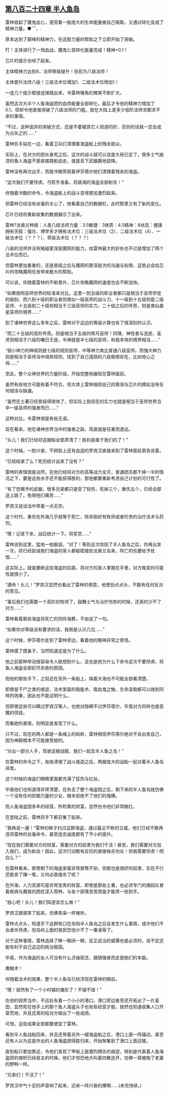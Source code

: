## [第八百二十四章 半人鱼岛](https://www.xxbiquge.com/11_11222/9015080.html)


  雷林收起了魔鬼血匕，感受着一股庞大的生命能量被自己吸取，又通过转化变成了精神力量。●⌒，.

  原本达到了巅峰的精神力，在这股力量的帮助之下立即开始了突破。

  叮！主体进行了一场血战，魔鬼匕首转化能量完成！精神+0.1！

  芯片的提示也响了起来。

  主体精神力达到8，法师等级提升！目前为八级法师！

  主体晋升法师八级！三级法术位增加1、二级法术位增加1！

  一连几个提示框接连弹跳出来，令雷林嘴角的微笑不断扩大。

  虽然这次大半个人鱼海盗团的血肉能量全部转化，最后才令他的精神力增加了0.1，但却令他直接突破了八级法师的门槛，放在大陆上是多少低阶法师求都求不来的事情。

  “不过，这种诡异的突破方式，还是不要被其它人知道的好，否则的话我一定会成为众矢之的……”

  雷林负手站在一边，看着卫兵们清理着海盗船上的残余部众。

  实际上，在对方的团长身死之后，这次的战斗就可以说是大局已定了，很多士气崩溃的鱼人海盗不是直接跳船逃走，就是丢下武器跪地投降。

  雷林没有再次出手，而是冷眼旁观着伊莎蓓尔他们清理着残余的海盗。

  “这次我们不要俘虏，弓箭手准备，将跳海的海盗全部射杀！”

  伴随着冷酷的命令，令海盗船上的战斗变得更加激烈起来。

  但雷林已经没有丝毫的关心了，他看着自己的数据栏，此时那里又有了新的变化。

  芯片已经将重新收集的数据展示了出来。

  雷林?法奥兰种族：人类八级法师力量：3.5敏捷：3体质：4.5精神：8状态：健康拥有天赋：强壮、博学多才拥有法术位：三级法术位（2）、二级法术位（4）、一级法术位（？？？）、零级法术位（？？？）

  八级的法师并没有触碰更深层魔网的能力，给雷林最大的好处也不过是增加了两个法术位而已。

  但雷林更加看重的，还是晋级之后与魔网的更深层次的沟通与权限，这势必会给芯片的攻略魔网任务带来极大的帮助。

  可以说，伴随着雷林的不断晋升，芯片攻略魔网的速度也会不断加快。

  “如果按照巫师世界的标准来对比。这里一到五级的职业者都只是相当于巫师学徒的级别、而六到十级的职业者则类似一级巫师的战斗力、十一级到十五级则是二级巫师、十五级到二十级则相当于三级巫师的实力，二十级之后的传奇，则是类似晨星巫师的境界……”

  到了诸神世界这么多年之后，雷林对于这边的等级计算也有了很深刻的认识。

  “而二十五级的高阶传奇。则是相当于五级的辉月巫师！同理，神性者与选民、圣灵则相当于六级的曦日王座，半神就是半七级的巫师，和我本体的境界相当……”

  “弱小神力的神祗则是七级的规则巫师，中等神力类比普通八级巫师。而强大神力则是相当于巫师当中熔炼规则，找到了自己道路的八级极限存在，比如地心之母……”

  至此，整个众神世界的力量阶级，开始完整地展现在雷林面前。

  虽然有些地方可能有着不符合，但大体上雷林相信自己的猜测与芯片的模拟没有任何错误与缺漏。

  “虽然在土著已经晋级得很快了，但实际上我现在的实力也就是相当于巫师世界当中一级巫师的强者而已……”

  这种对比，令雷林很是有些无语。

  现在看来，他在诸神世界当中的强者之路，简直就是任重而道远。

  “头儿！我们已经将这艘船全部肃清了！胜利是属于我们的了！”

  这个时候。一脸兴奋，不顾脸上还有血迹的罗宾汉直接来到了雷林面前禀告说着。

  “已经结束了么？死伤统计出来了没有？”

  雷林的表情很是淡然，在他已经将对方的高等战力全灭，普通团员都干掉一半的情况之下，要是这些水手还不能获得胜利，那他都要重新考虑自己计划的可行性了。

  “有了您赐予的武器，很多兄弟都只是受了轻伤，死掉三个，重伤五个，已经全部送上路了。免得他们痛苦……”

  罗宾汉说话当中带着一点无奈。

  这个时代，重伤在外海几乎就等于死亡，除非刚好有牧师或者珍贵的治疗法术与药剂。

  “嗯！记录下来，战后统计一下。将奖赏……”

  雷林说到这里，猛地一拍脑袋，“对了！等到这次攻陷了半人鱼岛之后，你再出发一次，将已经投诚我们海盗的家人都秘密接到法奥兰岛来，阵亡的也要给予抚恤……”

  这实际上。就是要断这些海盗的后路，将对方的家人掌握在手里，对方叛变的可能性就很小了。

  “遵命！头儿！”罗宾汉显然也看出了雷林的用意，他使劲点点头，不敢有任何反对的意见。

  “事后我们也需要一个高阶的牧师了，鼓舞士气与治疗伤势的时候，还真的少不了对方……”

  雷林看着那些海盗将死亡的同伴海葬，不由说了一句。

  “如果你对等级没有要求的话，我倒是认识几位……”

  这个时候，伊莎蓓尔走到了雷林旁边，看着他的眼神非常之奇怪。

  雷林摸了摸鼻子，当然知道这是为了什么。

  他之前那种举动很容易令人联想到什么，这也是他为什么下命令这次不要俘虏，将鱼人海盗全部赶尽杀绝的原因。

  而他的那些手下，之前还在另外一条船上，隔着大海也不可能全部看清楚。

  即使是干尸之类的痕迹，法术里面的吸能术、吸血鬼之触、生命汲取都可以做到同样的效果，因此也不能证明什么。

  但即使这些可以瞒过罗宾汉等人，也绝对隐瞒不过伊莎蓓尔，毕竟对方同样也是恶魔的信徒。

  而看她的表情，则明显是发现了什么。

  只不过，现在的两人都是一条绳上的蚂蚱，雷林相信伊莎蓓尔绝对不会出卖自己，因为神殿根本不可能接受她的。

  “分出一部分人手，驾驶这艘战舰，我们一起去半人鱼之岛！”

  在雷林的命令之下，匆匆清理了战斗痕迹之后，两艘庞大的战船一起对着半人鱼岛进发。

  这个时候的海盗们眼睛里面都充满了狂热与红丝。

  毕竟他们也知道得非常清楚，在失去了整个海盗团之后，剩下来的半人鱼岛就仿佛一个没有任何防御力量的少女，根本拒绝不了他们的强横。

  而人鱼海盗团多年的经营，所积累的财富，显然也令他们非常眼红。

  在登陆之前，雷林将手下都召集了起来。

  “我再说一遍！”雷林的眸子扫过这群海盗，通过最近不断的立威，他们已经不敢再违背雷林的丝毫命令，甚至连忠诚度都有了不小的提升。

  “现在我们需要对方的财富，需要对方的奴隶为我们干活！甚至，我们需要对方加入我们，成为新血！因此，这次行动敢有反抗的直接格杀勿论！但我需要俘虏！明白么？”

  在雷林看来，即使剩下的海盗家属非常桀骜不驯，但那也是很好的奴隶，实在不行还能卖了赚一笔，又何必直接杀了呢？

  在外海，人力资源可是非常宝贵的财富，即使是那些土著，也必须专门的捕奴队冒着疾病与魔兽的困扰深入雨林，与各个部落苦苦周旋才能弄一些到手。

  “放心吧！头儿！我们知道该怎么做！”

  罗宾汉桀桀笑了起来，仿佛夜枭一样难听。

  雷林点点头，知道手下这群牲口在攻陷半人鱼岛之后会发生什么事情，或许他们不会虐杀俘虏，但岛屿上面的居民恐怕少不了一番凌辱了。

  对于这种事情，雷林选择了睁一眼闭一眼，反正适当的威慑也是必须的，说不定还能有利于自己这边的统治稳固。

  毕竟，作为海盗的女人可没有什么贞操观念，跟随强者而走是她们的本能。

  鹰眼术！

  伴随着法术的效果，整个半人鱼岛已经浮现在雷林的眼前。

  “嗯！居然有了一个小村镇的雏形了！不错不错！”

  在他的视界当中，不远处有着一个小小的港口，港口旁边甚至还开拓出了一片麦田，显然死在他手上的那个鱼人海盗头子也有些经营才能，居然也知道收集人口开垦荒地，并且还真的给对方做出了一些成绩。

  可惜，这些成果全部都要便宜了雷林。

  看到半人鱼战船回来，并且还带着另外一艘海盗船之后，港口上面一阵骚动，甚至还有人以为这是外出的人鱼海盗团得胜归来，开始聚集到了港口上面迎接。

  直到船只更加靠近，令他们发现了甲板上面激烈搏杀的痕迹，特别是代表着人鱼海盗团的旗帜已经易主的时候，他们才惊恐地大叫着四散逃开，仿佛一窝被掏了老巢的野鸭一样。

  “兄弟们！干活了！”

  罗宾汉中气十足的声音响了起来，迎来一阵兴奋的爆喝……(未完待续。)
